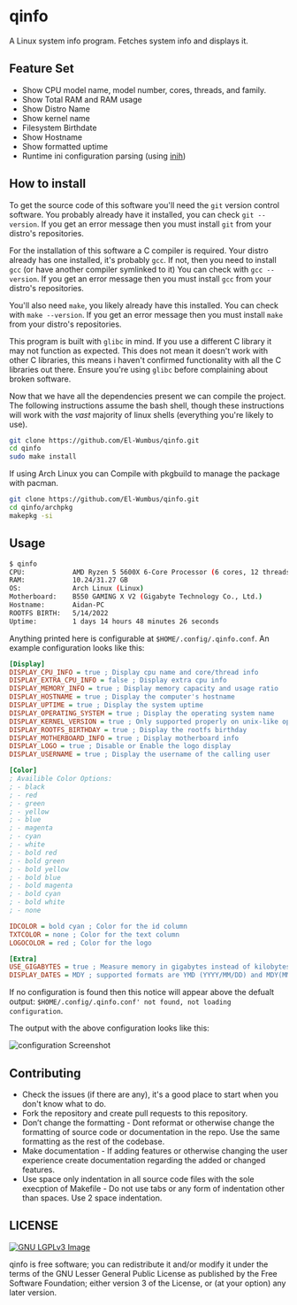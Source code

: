 # qinfo

A Linux system info program. Fetches system info and displays it.  

## Feature Set

* Show CPU model name, model number, cores, threads, and family.
* Show Total RAM and RAM usage
* Show Distro Name
* Show kernel name
* Filesystem Birthdate
* Show Hostname
* Show formatted uptime
* Runtime ini configuration parsing (using [inih](https://github.com/benhoyt/inih))

## How to install

To get the source code of this software you'll need the `git` version control software.
You probably already have it installed, you can check `git --version`.
If you get an error message then you must install `git` from your distro's repositories.

For the installation of this software a C compiler is required. Your distro already has one installed, it's probably `gcc`.
If not, then you need to install `gcc` (or have another compiler symlinked to it) You can check with `gcc --version`. If you get an error message then you must install
`gcc` from your distro's repositories.

You'll also need `make`, you likely already have this installed. You can check with `make --version`.
If you get an error message then you must install `make` from your distro's repositories.

This program is built with `glibc` in mind. If you use a different C library it may not function as expected.
This does not mean it doesn't work with other C libraries, this means i haven't confirmed functionality with
all the C libraries out there. Ensure you're using `glibc` before complaining about broken software.

Now that we have all the dependencies present we can compile the project. The following instructions assume the bash shell, though these instructions will work with the *vast* majority of linux shells (everything you're likely to use).

```bash
git clone https://github.com/El-Wumbus/qinfo.git
cd qinfo
sudo make install
```

If using Arch Linux you can Compile with pkgbuild to manage the package with pacman.

```bash
git clone https://github.com/El-Wumbus/qinfo.git
cd qinfo/archpkg
makepkg -si
```

## Usage

```bash
$ qinfo
CPU:            AMD Ryzen 5 5600X 6-Core Processor (6 cores, 12 threads)
RAM:            10.24/31.27 GB
OS:             Arch Linux (Linux)
Motherboard:    B550 GAMING X V2 (Gigabyte Technology Co., Ltd.)
Hostname:       Aidan-PC
ROOTFS BIRTH:   5/14/2022
Uptime:         1 days 14 hours 48 minutes 26 seconds
```

Anything printed here is configurable at `$HOME/.config/.qinfo.conf`. An example configuration looks like this:

```ini
[Display]
DISPLAY_CPU_INFO = true ; Display cpu name and core/thread info
DISPLAY_EXTRA_CPU_INFO = false ; Display extra cpu info
DISPLAY_MEMORY_INFO = true ; Display memory capacity and usage ratio
DISPLAY_HOSTNAME = true ; Display the computer's hostname
DISPLAY_UPTIME = true ; Display the system uptime
DISPLAY_OPERATING_SYSTEM = true ; Display the operating system name
DISPLAY_KERNEL_VERSION = true ; Only supported properly on unix-like operating systems
DISPLAY_ROOTFS_BIRTHDAY = true ; Display the rootfs birthday
DISPLAY_MOTHERBOARD_INFO = true ; Display motherboard info
DISPLAY_LOGO = true ; Disable or Enable the logo display
DISPLAY_USERNAME = true ; Display the username of the calling user

[Color]
; Availible Color Options:
; - black
; - red
; - green
; - yellow
; - blue
; - magenta
; - cyan
; - white
; - bold red
; - bold green
; - bold yellow
; - bold blue
; - bold magenta
; - bold cyan
; - bold white
; - none

IDCOLOR = bold cyan ; Color for the id column
TXTCOLOR = none ; Color for the text column
LOGOCOLOR = red ; Color for the logo

[Extra]
USE_GIGABYTES = true ; Measure memory in gigabytes instead of kilobytes
DISPLAY_DATES = MDY ; supported formats are YMD (YYYY/MM/DD) and MDY(MM/DD/YYYY).
```

If no configuration is found then this notice will appear above the defualt output: `$HOME/.config/.qinfo.conf' not found, not loading configuration`.

The output with the above configuration looks like this:

![configuration Screenshot](https://i.imgur.com/7hhoUpy.png)

## Contributing

* Check the issues (if there are any), it's a good place to start when you don't know what to do.
* Fork the repository and create pull requests to this repository.
* Don’t change the formatting - Dont reformat or otherwise change the formatting of source code or documentation in the repo. Use the same formatting as the rest of the codebase.
* Make documentation - If adding features or otherwise changing the user experience create documentation regarding the added or changed features.
* Use space only indentation in all source code files with the sole execption of Makefile - Do not use tabs or any form of indentation other than spaces. Use 2 space indentation.

## LICENSE

[![GNU LGPLv3 Image](https://www.gnu.org/graphics/lgplv3-147x51.png)](https://www.gnu.org/licenses/lgpl-3.0.html)  

qinfo is free software; you can redistribute it and/or modify it under the terms of the GNU Lesser General Public License as published by the Free Software Foundation;
either version 3 of the License, or (at your option) any later version.
